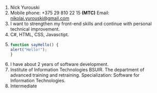 1. Nick Yurouski
1. Mobile phone: +375 29 810 22 15 **(MTC)**
   Email: nikolai.yurouski@gmail.com
1. I want to strengthen my front-end skills and continue with personal technical improvement.
1. C#, HTML, CSS, Javasctipt.
1. 
    ```javascript
    function sayHello() {
    alert("Hello!");
    }
    ```
1. I have about 2 years of software development.
1. Institute of Information Technologies BSUIR.
The department of advanced training and retraining.
Specialization: Software for Information Technologies.
1. Intermediate	